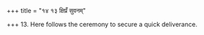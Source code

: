 +++
title = "१४ १३ क्षिप्रँ सुवनम्"

+++
13. Here follows the ceremony to secure a quick deliverance.

